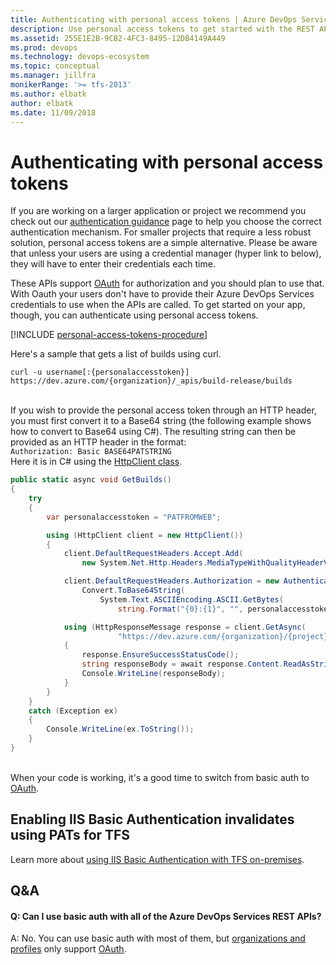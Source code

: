 ```yaml
---
title: Authenticating with personal access tokens | Azure DevOps Services REST APIs
description: Use personal access tokens to get started with the REST APIs for Azure DevOps Services.
ms.assetid: 255E1E2B-9CB2-4FC3-8495-12DB4149A449
ms.prod: devops
ms.technology: devops-ecosystem
ms.topic: conceptual
ms.manager: jillfra
monikerRange: '>= tfs-2013'
ms.author: elbatk
author: elbatk
ms.date: 11/09/2018
---
```


# Authenticating with personal access tokens

If you are working on a larger application or project we recommend you check out our [authentication guidance](authentication-guidance.md) page to help you choose the correct authentication mechanism. For smaller projects that require a less robust solution, personal access tokens are a simple alternative. Please be aware that unless your users are using a credential manager (hyper link to below), they will have to enter their credentials each time.

These APIs support [OAuth](oauth.md) for authorization and you should plan to use that. With Oauth your users 
don't have to provide their Azure DevOps Services credentials to use when the APIs are called.
To get started on your app, though, you can authenticate using personal access tokens.

[!INCLUDE [personal-access-tokens-procedure](../../../repos/git/_shared/personal-access-tokens.md)]

Here's a sample that gets a list of builds using curl.
<br/>
```
curl -u username[:{personalaccesstoken}] https://dev.azure.com/{organization}/_apis/build-release/builds
```
<br/>
If you wish to provide the personal access token through an HTTP header, you must first convert it to a Base64 string (the following example shows how to convert to Base64 using C#).  The resulting string can then be provided as an HTTP header in the format:
<br/>
<code>Authorization: Basic BASE64PATSTRING</code> 
<br/>
Here it is in C# using the <a href="/previous-versions/visualstudio/hh193681(v=vs.118)" data-raw-source="[HttpClient class](/previous-versions/visualstudio/hh193681(v=vs.118))">HttpClient class</a>.
<br/>

```cs
public static async void GetBuilds()
{
    try
    {
        var personalaccesstoken = "PATFROMWEB";

        using (HttpClient client = new HttpClient())
        {
            client.DefaultRequestHeaders.Accept.Add(
                new System.Net.Http.Headers.MediaTypeWithQualityHeaderValue("application/json"));

            client.DefaultRequestHeaders.Authorization = new AuthenticationHeaderValue("Basic",
                Convert.ToBase64String(
                    System.Text.ASCIIEncoding.ASCII.GetBytes(
                        string.Format("{0}:{1}", "", personalaccesstoken))));

            using (HttpResponseMessage response = client.GetAsync(
                        "https://dev.azure.com/{organization}/{project}/_apis/build/builds?api-version=5.0").Result)
            {
                response.EnsureSuccessStatusCode();
                string responseBody = await response.Content.ReadAsStringAsync();
                Console.WriteLine(responseBody);
            }
        }
    }
    catch (Exception ex)
    {
        Console.WriteLine(ex.ToString());
    }
}
```
<br/>
When your code is working, it&#39;s a good time to switch from basic auth to <a href="oauth.md" data-raw-source="[OAuth](oauth.md)">OAuth</a>.


## Enabling IIS Basic Authentication invalidates using PATs for TFS

Learn more about [using IIS Basic Authentication with TFS on-premises](iis-basic-auth.md).


## Q&A

#### Q: Can I use basic auth with all of the Azure DevOps Services REST APIs?

A: No. You can use basic auth with most of them, but [organizations and profiles](/rest/api/azure/devops) only support [OAuth](oauth.md).


